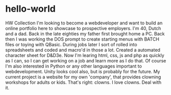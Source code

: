 # hello-world
HW Collection
I'm looking to become a webdeveloper and want to build an online portfolio here to showcase to prospective employers.
I'm 40, Dutch and a dad. Back in the late eighties my father first brought home a PC. Back then I was working the DOS prompt to create starting menus with BATCH files or toying with QBasic. During jobs later I sort of rolled into spreadsheets and coded and macro'd in those a lot. Created a automated character sheet for D&D3e.
Now I'm learing html, css, js and php as quickly as I can, so I can get working on a job and learn more as I do that. Of course I'm also interested in Python or any other languages important to webdevelopment. Unity looks cool also, but is probably for the future.
My current project is a website for my own 'company', that provides clowning workshops for adults or kids. That's right: clowns. I love clowns. Deal with it.
